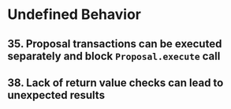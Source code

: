 # Undefined Behavior

## 35. Proposal transactions can be executed separately and block `Proposal.execute` call

## 38. Lack of return value checks can lead to unexpected results
